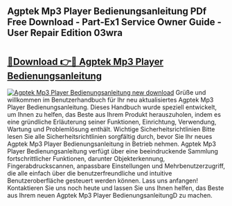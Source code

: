 ## Agptek Mp3 Player Bedienungsanleitung PDf Free Download - Part-Ex1 Service Owner Guide - User Repair Edition 03wra

# <h2><a href="http://df3ax1u.blite.top/?on=Agptek+Mp3+Player+Bedienungsanleitung">🔗Download 👉🔴 Agptek Mp3 Player Bedienungsanleitung</a></h2>

[![Agptek Mp3 Player Bedienungsanleitung new download](https://i.imgur.com/lujVjoI.png)](http://df3ax1u.blite.top/?on=Agptek+Mp3+Player+Bedienungsanleitung)
Grüße und willkommen im Benutzerhandbuch für Ihr neu aktualisiertes Agptek Mp3 Player Bedienungsanleitung. Dieses Handbuch wurde speziell entwickelt, um Ihnen zu helfen, das Beste aus Ihrem Produkt herauszuholen, indem es eine gründliche Erläuterung seiner Funktionen, Einrichtung, Verwendung, Wartung und Problemlösung enthält. Wichtige Sicherheitsrichtlinien Bitte lesen Sie alle Sicherheitsrichtlinien sorgfältig durch, bevor Sie Ihr neues Agptek Mp3 Player Bedienungsanleitung in Betrieb nehmen. Agptek Mp3 Player Bedienungsanleitung verfügt über eine beeindruckende Sammlung fortschrittlicher Funktionen, darunter Objekterkennung, Fingerabdruckscannen, anpassbare Einstellungen und Mehrbenutzerzugriff, die alle einfach über die benutzerfreundliche und intuitive Benutzeroberfläche gesteuert werden können. Lass uns anfangen! Kontaktieren Sie uns noch heute und lassen Sie uns Ihnen helfen, das Beste aus Ihrem neuen Agptek Mp3 Player BedienungsanleitungD zu machen.
